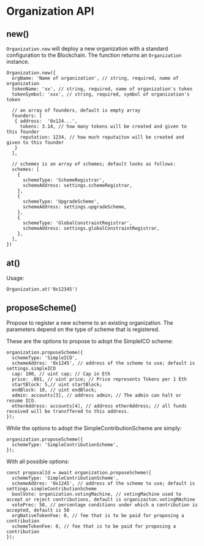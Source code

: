 # Organization API

## new()

`Organization.new` will deploy a new organization with a standard configuration to
the Blockchain. The function returns an `Organization` instance.

    Organization.new({
      orgName: 'Name of organization', // string, required, name of organization
      tokenName: 'xx', // string, required, name of organization's token
      tokenSymbol: 'xxx', // string, required, symbol of organization's token

      // an array of founders, default is empty array
      founders: [
       { address:  '0x124...',
         tokens: 3.14, // how many tokens will be created and given to this founder
         reputation: 1234, // how much reputaiton will be created and given to this founder
       }
      ],  

      // schemes is an array of schemes; default looks as follows:  
      schemes: [
        {
          schemeType: 'SchemeRegistrar',
          schemeAddress: settings.schemeRegistrar,
        },
        {
          schemeType: 'UpgradeScheme',
          schemeAddress: settings.upgradeScheme,
        },
        {
          schemeType: 'GlobalConstraintRegistrar',
          schemeAddress: settings.globalConstraintRegistrar,
        },
      ],
    })


## at()

Usage:

    Organization.at('0x12345')

## proposeScheme()

Propose to register a new scheme to an existing organization. The parameters depend on the
type of scheme that is registered.

These are the options to propose to adopt the SimpleICO scheme:

    organization.proposeScheme({
      schemeType: 'SimpleICO',
      schemeAddres: '0x1245', // address of the scheme to use; default is settings.simpleICO
      cap: 100, // uint cap; // Cap in Eth
      price: .001, // uint price; // Price represents Tokens per 1 Eth
      startBlock: 5,// uint startBlock;
      endBlock: 10, // uint endBlock;
      admin: accounts[3], // address admin; // The admin can halt or resume ICO.
      etherAddress: accounts[4], // address etherAddress; // all funds received will be transffered to this address.
    });

While the options to adopt the SimpleContributionScheme are simply:

    organization.proposeScheme({
      schemeType: 'SimpleContributionScheme',
    });

With all possible options:


    const proposalId = await organization.proposeScheme({
      schemeType: 'SimpleContributionScheme',
      schemeAddres: '0x1245', // address of the scheme to use; default is settings.simpleContributionScheme
      boolVote: organization.votingMachine, // votingMachine used to accept or reject contributions, default is organizaiton.votingMAchine
      votePrec: 50, // percentage conditions under which a contribution is accepted, default is 50
      orgNativeTokenFee: 0, // fee that is to be paid for proposing a contribution
      schemeTokenFee: 0, // fee that is to be paid for proposing a contribution
    });
